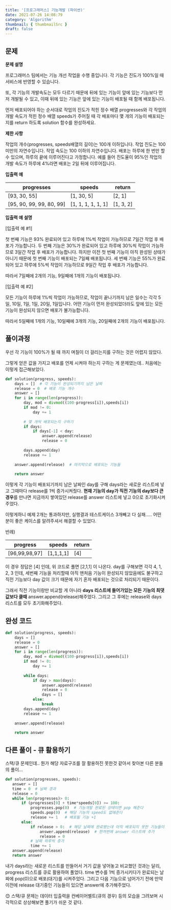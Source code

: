 ```yaml
---
title: '[프로그래머스] 기능개발 (파이썬)'
date: 2021-07-26 14:08:79
category: 'Algorithm'
thumbnail: { thumbnailSrc }
draft: false
---
```






## 문제
**문제 설명**

프로그래머스 팀에서는 기능 개선 작업을 수행 중입니다. 각 기능은 진도가 100%일 때 서비스에 반영할 수 있습니다.

또, 각 기능의 개발속도는 모두 다르기 때문에 뒤에 있는 기능이 앞에 있는 기능보다 먼저 개발될 수 있고, 이때 뒤에 있는 기능은 앞에 있는 기능이 배포될 때 함께 배포됩니다.

먼저 배포되어야 하는 순서대로 작업의 진도가 적힌 정수 배열 progresses와 각 작업의 개발 속도가 적힌 정수 배열 speeds가 주어질 때 각 배포마다 몇 개의 기능이 배포되는지를 return 하도록 solution 함수를 완성하세요.



**제한 사항**

작업의 개수(progresses, speeds배열의 길이)는 100개 이하입니다.
작업 진도는 100 미만의 자연수입니다.
작업 속도는 100 이하의 자연수입니다.
배포는 하루에 한 번만 할 수 있으며, 하루의 끝에 이루어진다고 가정합니다. 예를 들어 진도율이 95%인 작업의 개발 속도가 하루에 4%라면 배포는 2일 뒤에 이루어집니다.



**입출력 예**

| progresses               | speeds             | return    |
| ------------------------ | ------------------ | --------- |
| [93, 30, 55]             | [1, 30, 5]         | [2, 1]    |
| [95, 90, 99, 99, 80, 99] | [1, 1, 1, 1, 1, 1] | [1, 3, 2] |



**입출력 예 설명**

[입출력 예 #1]

첫 번째 기능은 93% 완료되어 있고 하루에 1%씩 작업이 가능하므로 7일간 작업 후 배포가 가능합니다.
두 번째 기능은 30%가 완료되어 있고 하루에 30%씩 작업이 가능하므로 3일간 작업 후 배포가 가능합니다. 하지만 이전 첫 번째 기능이 아직 완성된 상태가 아니기 때문에 첫 번째 기능이 배포되는 7일째 배포됩니다.
세 번째 기능은 55%가 완료되어 있고 하루에 5%씩 작업이 가능하므로 9일간 작업 후 배포가 가능합니다.

따라서 7일째에 2개의 기능, 9일째에 1개의 기능이 배포됩니다.

[입출력 예 #2]

모든 기능이 하루에 1%씩 작업이 가능하므로, 작업이 끝나기까지 남은 일수는 각각 5일, 10일, 1일, 1일, 20일, 1일입니다. 어떤 기능이 먼저 완성되었더라도 앞에 있는 모든 기능이 완성되지 않으면 배포가 불가능합니다.

따라서 5일째에 1개의 기능, 10일째에 3개의 기능, 20일째에 2개의 기능이 배포됩니다.




## 풀이과정
우선 각 기능이 100%가 될 때 까지 며칠이 더 걸리는지를 구하는 것은 어렵지 않았다.

그렇게 얻은 값을 가지고 배포를 언제 시켜야 하는지 구하는 게 문제였는데.. 처음에는 이렇게 접근해보았다.

```python
def solution(progress, speeds):
    days = []  # 각 기능이 완성되기까지 남은 날짜
    release = 0  # 배포 기능 개수
    answer = []
    for i in range(len(progress)):
        day, mod = divmod((100-progress[i]),speeds[i])
        if mod != 0:
            day += 1
        
        # 몇 개씩 배포되는지 구하기
        if days:
            if days[-1] < day:
                answer.append(release)
                release = 0
        
        days.append(day)
        release += 1    
    
    answer.append(release)  # 마지막으로 배포되는 기능들
    
    return answer
```

이렇게 각 기능이 배포되기까지 남은 날짜인 day를 구해 days라는 새로운 리스트에 넣고 그때마다 release를 1씩 증가시켜줬다.
**현재 기능의 day가 직전 기능의 day보다 큰 경우**를 만나면 지금까지 쌓여있던 release를 answer 리스트에 넣고 0으로 초기화시켜주었다.

이렇게하니 예제 2개는 통과하지만, 실행결과 테스트케이스 3개빼고 다 실패.....
어떤 분이 좋은 케이스를 알려주셔서 해결할 수 있었다.

반례)


| progress      | speeds    | return |
| ------------- | --------- | ------ |
| [96,99,98,97] | [1,1,1,1] | [4]    |



이 경우 정답은 [4] 인데, 위 코드로 풀면 [2,1,1] 이 나온다.
day를 구해보면 각각 4, 1, 2, 3 인데, 세번째 기능을 처리할때 아직 맨처음 기능이 완성되지 않았음에도 불구하고 직전 기능보다 day 값이 크기 때문에 자기 혼자 배포되는 것으로 처리되기 때문이다.

그래서 직전 기능이랑만 비교할 게 아니라 **days 리스트에 들어가있는 모든 기능의 최댓값보다 클때** answer.append(release)해주었다. 그리고 그 후에는 release와 days 리스트를 모두 초기화해주었다.






## 완성 코드


```python
def solution(progress, speeds):
    days = []
    release = 0
    answer = []
    for i in range(len(progress)):
        day, mod = divmod((100-progress[i]),speeds[i])
        if mod != 0:
            day += 1
        
        while days:
            if day > max(days):
                answer.append(release)
                release = 0
                days = []  
            else: 
                break      
        days.append(day)
        release += 1
    
    answer.append(release)
    
    return answer
```





 ## 다른 풀이 - 큐 활용하기

 스택/큐 문제인데.. 뭔가 해당 자료구조를 잘 활용하진 못한것 같아서 찾아본 다른 분들의 풀이...

 ```python
 def solution(progresses, speeds):
    answer = []
    time = 0  # 날짜 경과
    release = 0
    while len(progresses)> 0:
        if (progresses[0] + time*speeds[0]) >= 100:
            progresses.pop(0)  # 기능개발 완료된 상태이면 pop 해준다
            speeds.pop(0)  # 해당 기능의 speed도 없애준다
            release += 1   # 배포될 기능 +1
        else:  
            if release > 0:  # 해당 날짜에 완료됐는데 아직 배포되지 못한 기능들이 앞에 있으면
                answer.append(release)  # 한꺼번에 answer 리스트에 추가
                release = 0            
            # 날짜 하루씩 증가
            time += 1
    answer.append(release)
    return answer
 ```

 내가 days라는 새로운 리스트를 만들어서 거기 값을 넣어놓고 비교했던 것과는 달리, progress 리스트를 큐로 활용하여 풀었다.
time 변수를 1씩 증가시키다가 완료되는 날짜에 pop(0)으로 배포(대기)를 시켜주었다. 그리고 다음 기능으로 넘어가기 전에 만약 이전에 release 대기중인 기능들이 있으면 answer에 추가해주었다.

😊 스택/큐 문제는 데이터 입출력을 컨베이어벨트(큐의 경우) 등의 모습을 그려보며 시각적으로 상상해보면 풀기가 쉬운 것 같다.

 

 


